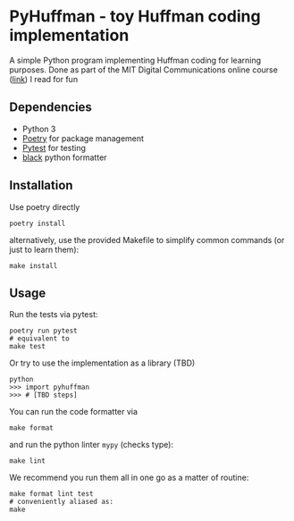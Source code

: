 # PyHuffman - toy Huffman coding implementation

A simple Python program implementing Huffman coding for learning purposes.
Done as part of the MIT Digital Communications online course ([link](https://ocw.mit.edu/courses/electrical-engineering-and-computer-science/6-02-introduction-to-eecs-ii-digital-communication-systems-fall-2012/)) I read for fun

## Dependencies
- Python 3
- [Poetry](https://python-poetry.org/) for package management
- [Pytest](https://pytest.org/) for testing
- [black](https://black.readthedocs.io/en/stable/) python formatter

## Installation

Use poetry directly

	poetry install

alternatively, use the provided Makefile to simplify common commands (or just to learn them):

	make install

## Usage

Run the tests via pytest:

	poetry run pytest
	# equivalent to
	make test

Or try to use the implementation as a library (TBD)

	python
	>>> import pyhuffman
	>>> # [TBD steps]

You can run the code formatter via

	make format

and run the python linter `mypy` (checks type):

	make lint

We recommend you run them all in one go as a matter of routine:

	make format lint test
	# conveniently aliased as:
	make

